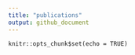 ```yaml
---
title: "publications"
output: github_document
---
```


```{r setup, include=FALSE}
knitr::opts_chunk$set(echo = TRUE)
```
